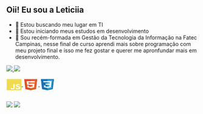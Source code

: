 ## Oii! Eu sou a Leticiia

- 🔭 Estou buscando meu lugar em TI
- 🌱 Estou iniciando meus estudos em desenvolvimento
- 💬 Sou recém-formada em Gestão da Tecnologia da Informação na Fatec Campinas, nesse final de curso aprendi mais sobre programação com meu projeto final e isso me fez gostar e querer me apronfundar mais em desenvolvimento.

<div>
<a href=" https://github.com/Leticiia">  
<img height ="180cm" src="https://github-readme-stats.vercel.app/api?username=Leticiia&show_icons=true&theme=jolly&include_all_commits=true&count_private=true"/" >
<img height ="180cm" src="https://github-readme-stats.vercel.app/api/top-langs/?username=Leticiia&layout=compact&theme=jolly">


</div>

<div style="display: inline_block"><br>
  <img align="center" alt="Le-Js" height="30" width="40" src="https://raw.githubusercontent.com/devicons/devicon/master/icons/javascript/javascript-plain.svg">
  <img align="center" alt="Le-HTML" height="30" width="40" src="https://raw.githubusercontent.com/devicons/devicon/master/icons/html5/html5-original.svg">
  <img align="center" alt="Le-CSS" height="30" width="40" src="https://raw.githubusercontent.com/devicons/devicon/master/icons/css3/css3-original.svg">
</div>

##

<div> 

  <a href = "mailto:leticiagpaulo@gmail.com"><img src="https://img.shields.io/badge/-Gmail-%23333?style=for-the-badge&logo=gmail&logoColor=white" target="_blank"></a>
  <a href="https://www.linkedin.com//in/letícia-guimarães96/" target="_blank"><img src="https://img.shields.io/badge/-LinkedIn-%230077B5?style=for-the-badge&logo=linkedin&logoColor=white" target="_blank"></a> 


</div>
